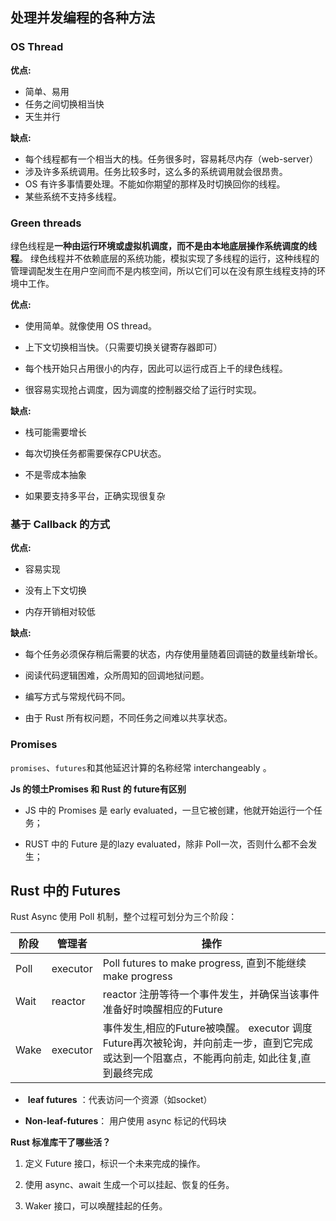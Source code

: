 ## 处理并发编程的各种方法

### OS Thread

**优点:**

- 简单、易用
- 任务之间切换相当快
- 天生并行

**缺点:**

- 每个线程都有一个相当大的栈。任务很多时，容易耗尽内存（web-server）
- 涉及许多系统调用。任务比较多时，这么多的系统调用就会很昂贵。
- OS 有许多事情要处理。不能如你期望的那样及时切换回你的线程。
- 某些系统不支持多线程。

### Green threads

绿色线程是**一种由运行环境或虚拟机调度，而不是由本地底层操作系统调度的线程**。 绿色线程并不依赖底层的系统功能，模拟实现了多线程的运行，这种线程的管理调配发生在用户空间而不是内核空间，所以它们可以在没有原生线程支持的环境中工作。

**优点:**

- 使用简单。就像使用 OS thread。
  
- 上下文切换相当快。（只需要切换关键寄存器即可）
  
- 每个栈开始只占用很小的内存，因此可以运行成百上千的绿色线程。
  
- 很容易实现抢占调度，因为调度的控制器交给了运行时实现。
  

**缺点:**

- 栈可能需要增长
  
- 每次切换任务都需要保存CPU状态。
  
- 不是零成本抽象
  
- 如果要支持多平台，正确实现很复杂
  

### 基于 Callback 的方式

**优点:**

- 容易实现
  
- 没有上下文切换
  
- 内存开销相对较低
  

**缺点:**

- 每个任务必须保存稍后需要的状态，内存使用量随着回调链的数量线新增长。
  
- 阅读代码逻辑困难，众所周知的回调地狱问题。
  
- 编写方式与常规代码不同。
  
- 由于 Rust 所有权问题，不同任务之间难以共享状态。
  

### Promises

`promises`、`futures`和其他延迟计算的名称经常 interchangeably 。

**Js 的领土Promises 和 Rust 的 future有区别**

- JS 中的 Promises 是 early evaluated，一旦它被创建，他就开始运行一个任务；
  
- RUST 中的 Future 是的lazy evaluated，除非 Poll一次，否则什么都不会发生；
  

## Rust 中的 Futures

Rust Async 使用 Poll 机制，整个过程可划分为三个阶段：

| 阶段  | 管理者 | 操作  |
| --- | --- | --- |
| Poll | executor | Poll futures to make progress, 直到不能继续 make progress |
| Wait | reactor | reactor 注册等待一个事件发生，并确保当该事件准备好时唤醒相应的Future |
| Wake | executor | 事件发生,相应的Future被唤醒。 executor 调度Future再次被轮询，并向前走一步，直到它完成或达到一个阻塞点，不能再向前走, 如此往复,直到最终完成 |

-  **leaf futures** ：代表访问一个资源（如socket）
  
- **Non-leaf-futures**： 用户使用 async 标记的代码块

**Rust 标准库干了哪些活？**

1. 定义 Future 接口，标识一个未来完成的操作。
  
2. 使用 async、await 生成一个可以挂起、恢复的任务。
  
3. Waker 接口，可以唤醒挂起的任务。
